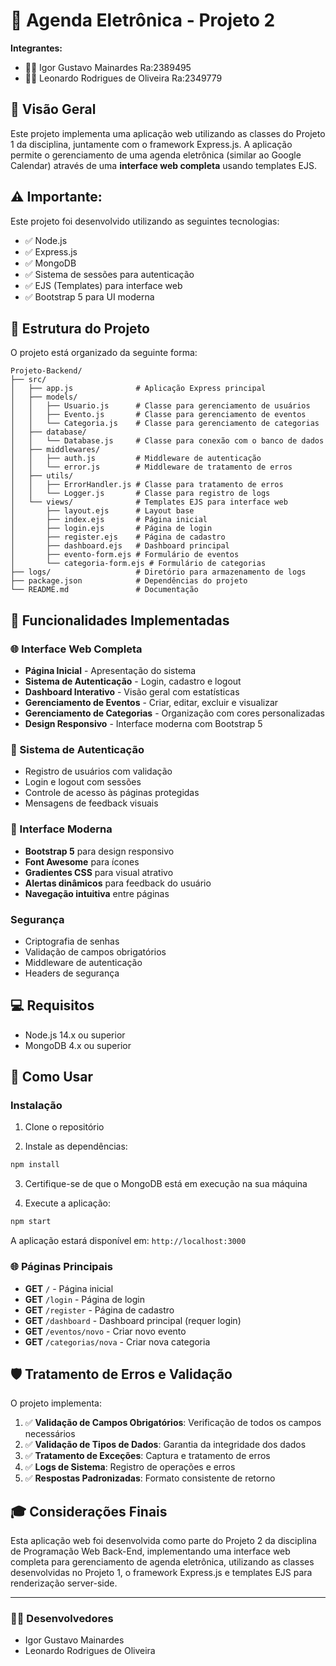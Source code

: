 # 📅 Agenda Eletrônica - Projeto 2

**Integrantes:**
- 👨‍💻 Igor Gustavo Mainardes Ra:2389495
- 👨‍💻 Leonardo Rodrigues de Oliveira Ra:2349779

## 🌟 Visão Geral

Este projeto implementa uma aplicação web utilizando as classes do Projeto 1 da disciplina, juntamente com o framework Express.js. A aplicação permite o gerenciamento de uma agenda eletrônica (similar ao Google Calendar) através de uma **interface web completa** usando templates EJS.

## ⚠️ Importante: 

Este projeto foi desenvolvido utilizando as seguintes tecnologias:
- ✅ Node.js
- ✅ Express.js
- ✅ MongoDB
- ✅ Sistema de sessões para autenticação
- ✅ EJS (Templates) para interface web
- ✅ Bootstrap 5 para UI moderna

## 📂 Estrutura do Projeto

O projeto está organizado da seguinte forma:

```
Projeto-Backend/
├── src/
│   ├── app.js              # Aplicação Express principal
│   ├── models/
│   │   ├── Usuario.js      # Classe para gerenciamento de usuários
│   │   ├── Evento.js       # Classe para gerenciamento de eventos
│   │   └── Categoria.js    # Classe para gerenciamento de categorias
│   ├── database/
│   │   └── Database.js     # Classe para conexão com o banco de dados
│   ├── middlewares/
│   │   ├── auth.js         # Middleware de autenticação
│   │   └── error.js        # Middleware de tratamento de erros
│   ├── utils/
│   │   ├── ErrorHandler.js # Classe para tratamento de erros
│   │   └── Logger.js       # Classe para registro de logs
│   └── views/              # Templates EJS para interface web
│       ├── layout.ejs      # Layout base
│       ├── index.ejs       # Página inicial
│       ├── login.ejs       # Página de login
│       ├── register.ejs    # Página de cadastro
│       ├── dashboard.ejs   # Dashboard principal
│       ├── evento-form.ejs # Formulário de eventos
│       └── categoria-form.ejs # Formulário de categorias
├── logs/                   # Diretório para armazenamento de logs
├── package.json            # Dependências do projeto
└── README.md               # Documentação
```

## 🚀 Funcionalidades Implementadas

### 🌐 Interface Web Completa
- **Página Inicial** - Apresentação do sistema
- **Sistema de Autenticação** - Login, cadastro e logout
- **Dashboard Interativo** - Visão geral com estatísticas
- **Gerenciamento de Eventos** - Criar, editar, excluir e visualizar
- **Gerenciamento de Categorias** - Organização com cores personalizadas
- **Design Responsivo** - Interface moderna com Bootstrap 5

### 🔐 Sistema de Autenticação
- Registro de usuários com validação
- Login e logout com sessões
- Controle de acesso às páginas protegidas
- Mensagens de feedback visuais

### 🎨 Interface Moderna
- **Bootstrap 5** para design responsivo
- **Font Awesome** para ícones
- **Gradientes CSS** para visual atrativo
- **Alertas dinâmicos** para feedback do usuário
- **Navegação intuitiva** entre páginas

### Segurança
- Criptografia de senhas
- Validação de campos obrigatórios
- Middleware de autenticação
- Headers de segurança

## 💻 Requisitos

- Node.js 14.x ou superior
- MongoDB 4.x ou superior

## 🚀 Como Usar

### Instalação

1. Clone o repositório

2. Instale as dependências:
```bash
npm install
```

3. Certifique-se de que o MongoDB está em execução na sua máquina

4. Execute a aplicação:
```bash
npm start
```

A aplicação estará disponível em: `http://localhost:3000`

### 🌐 Páginas Principais

- **GET** `/` - Página inicial
- **GET** `/login` - Página de login
- **GET** `/register` - Página de cadastro
- **GET** `/dashboard` - Dashboard principal (requer login)
- **GET** `/eventos/novo` - Criar novo evento
- **GET** `/categorias/nova` - Criar nova categoria

## 🛡️ Tratamento de Erros e Validação

O projeto implementa:

1. ✅ **Validação de Campos Obrigatórios**: Verificação de todos os campos necessários
2. ✅ **Validação de Tipos de Dados**: Garantia da integridade dos dados
3. ✅ **Tratamento de Exceções**: Captura e tratamento de erros
4. ✅ **Logs de Sistema**: Registro de operações e erros
5. ✅ **Respostas Padronizadas**: Formato consistente de retorno

## 🎓 Considerações Finais

Esta aplicação web foi desenvolvida como parte do Projeto 2 da disciplina de Programação Web Back-End, implementando uma interface web completa para gerenciamento de agenda eletrônica, utilizando as classes desenvolvidas no Projeto 1, o framework Express.js e templates EJS para renderização server-side.

---

### 👨‍💻 Desenvolvedores
- Igor Gustavo Mainardes
- Leonardo Rodrigues de Oliveira
